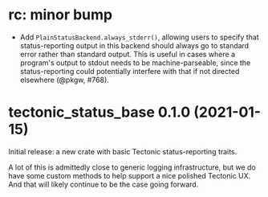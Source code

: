 # rc: minor bump

- Add `PlainStatusBackend.always_stderr()`, allowing users to specify that
  status-reporting output in this backend should always go to standard error
  rather than standard output. This is useful in cases where a program's output
  to stdout needs to be machine-parseable, since the status-reporting could
  potentially interfere with that if not directed elsewhere (@pkgw, #768).


# tectonic_status_base 0.1.0 (2021-01-15)

Initial release: a new crate with basic Tectonic status-reporting traits.

A lot of this is admittedly close to generic logging infrastructure, but we do
have some custom methods to help support a nice polished Tectonic UX. And that
will likely continue to be the case going forward.
